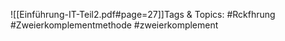 
![[Einführung-IT-Teil2.pdf#page=27]]Tags & Topics:
   #Rckfhrung
   #Zweierkomplementmethode
   #zweierkomplement